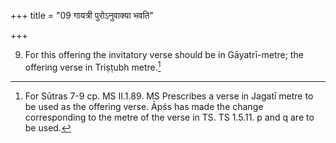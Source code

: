 +++
title = "09 गायत्री पुरोऽनुवाक्या भवति"

+++

9. For this offering the invitatory verse should be in Gāyatrī-metre; the offering verse in Triṣṭubh metre.[^1]  


[^1]: For Sūtras 7-9 cp. MS II.1.89. MS Prescribes a verse in Jagatī metre to be used as the offering verse. Āpśs has made the change corresponding to the metre of the verse in TS. TS 1.5.11. p and q are to be used.  
